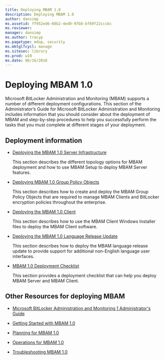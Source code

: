 ```yaml
---
title: Deploying MBAM 1.0
description: Deploying MBAM 1.0
author: dansimp
ms.assetid: ff952ed6-08b2-4ed0-97b8-bf89f22cccbc
ms.reviewer: 
manager: dansimp
ms.author: tracyp
ms.pagetype: mdop, security
ms.mktglfcycl: manage
ms.sitesec: library
ms.prod: w10
ms.date: 06/16/2016
---
```



# Deploying MBAM 1.0


Microsoft BitLocker Administration and Monitoring (MBAM) supports a number of different deployment configurations. This section of the Administrator’s Guide for Microsoft BitLocker Administration and Monitoring includes information that you should consider about the deployment of MBAM and step-by-step procedures to help you successfully perform the tasks that you must complete at different stages of your deployment.

## Deployment information


-   [Deploying the MBAM 1.0 Server Infrastructure](deploying-the-mbam-10-server-infrastructure.md)

    This section describes the different topology options for MBAM deployment and how to use MBAM Setup to deploy MBAM Server features.

-   [Deploying MBAM 1.0 Group Policy Objects](deploying-mbam-10-group-policy-objects.md)

    This section describes how to create and deploy the MBAM Group Policy Objects that are required to manage MBAM Clients and BitLocker encryption policies throughout the enterprise.

-   [Deploying the MBAM 1.0 Client](deploying-the-mbam-10-client.md)

    This section describes how to use the MBAM Client Windows Installer files to deploy the MBAM Client software.

-   [Deploying the MBAM 1.0 Language Release Update](deploying-the-mbam-10-language-release-update.md)

    This section describes how to deploy the MBAM language release update to provide support for additional non-English language user interfaces.

-   [MBAM 1.0 Deployment Checklist](mbam-10-deployment-checklist.md)

    This section provides a deployment checklist that can help you deploy MBAM Server and MBAM Client.

## Other Resources for deploying MBAM


-   [Microsoft BitLocker Administration and Monitoring 1 Administrator's Guide](index.md)

-   [Getting Started with MBAM 1.0](getting-started-with-mbam-10.md)

-   [Planning for MBAM 1.0](planning-for-mbam-10.md)

-   [Operations for MBAM 1.0](operations-for-mbam-10.md)

-   [Troubleshooting MBAM 1.0](troubleshooting-mbam-10.md)

 

 





